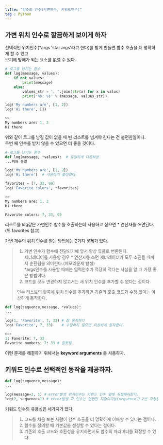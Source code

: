 ```yaml
---
title: "함수의 인수(가변인수, 키워드인수)"
tag : Python
---
```



## 가변 위치 인수로 깔끔하게 보이게 하자

선택적인 위치인수(*args 'star args'라고 한다)를 받게 만들면 함수 호출을 더 명확하게 할 수 있고  
보기에 방해가 되는 요소를 없앨 수 있다.

```python
# 로그를 남기는 함수
def log(message, values):
    if not values:
        print(message)
    else:
        values_str = ', '.join(str(x) for x in valus)
        print('%s: %s' % (message, values_str))

log('My numbers are', [1, 2])
log('Hi there', [])

>>
My numbers are: 1, 2
Hi there
```

위와 같이 로그를 남길 값이 없을 때 빈 리스트를 넘겨야 한다는 건 불편한일이다.  
두번 째 인수를 받지 않을 수 있으면 더 좋을 것이다.


```python
# 로그를 남기는 함수
def log(message, *values):  # 유일하게 다른부분
...위와 동일

log('My numbers are', [1, 2])
log('Hi there')  # 사용하기 좋아졌다.

favorites = [7, 33, 99]
log('Favorite colors', *favorites)

>>
My numbers are: 1, 2
Hi there

Favorite colors: 7, 33, 99
```

리스트를 log같은 가변인수 함수를 호출하는데 사용하고 싶으면 * 연산자를 쓰면된다.(위 favorites 참고)

가변 개수의 위치 인수를 받는 방법에는 2가지 문제가 있다.

> 1) 가변 인수가 함수에 전달되기에 앞서 항상 튜플로 변환된다.  
> 제너레티어를 사용할 경우 * 연산자를 쓰면 제너레이터가 모두 소진될 때까지 순환됨을 의미한다.(메모리문제 발생)  
> *args인수를 사용할 때에는 입력인수가 적당히 적다는 사실을 알 때 가장 좋은 방법이다.  
> 2) 코드를 모두 변경하지 않고서는 새 위치 인수를 추가할 수 없다는 점이다.  
>   
> 인수 리스트의 앞쪽에 위치 인수를 추가하면 기존의 호출 코드가 수정 없이는 이상하게 동작한다.

```python
def log(sequence,message, *values):
...

log(1, 'Favorite', 7, 33) # 잘 동작한다
log('Favorite', 7, 33)    # 수정하지 않으면 이상하게 동작한다.

>>>
1: Favorite: 7, 33
Favorite numbers: 7: 33 # 잘못됨
```
이런 문제를 해결하기 위해서는 **keyword arguments** 를 사용하자.

## 키워드 인수로 선택적인 동작을 제공하자.

```python
def log(sequence,message):
...

log(message=2, 1) # error발생 위치인수는 키워드 인수 앞에 지정해야한다.
log(2, sequence=1) # error발생 각 인수는 한번만 지정이가능(sequence가 2번 지정됨)
```

키워드 인수의 유용성은 세가지가 있다.  
> 1) 코드를 처음 보는 사람이 함수 호출을 더 명확하게 이해할 수 있다는 점이다.  
> 2) 함수를 정의할 때 기본값을 설정할 수 있다는 점이다.  
> 3) 기존의 호출 코드와 호환성을 유지하면서도 함수의 파라미터를 확장할 수 있다.  
